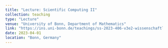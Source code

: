 ```yaml
---
title: "Lecture: Scientific Computing II"
collection: teaching
type: "Lecture"
venue: "University of Bonn, Department of Mathematics"
link: "https://ins.uni-bonn.de/teachings/ss-2023-406-v3e2-wissenschaftlich/"
date: 2023-04-01
location: "Bonn, Germany"
---
```



